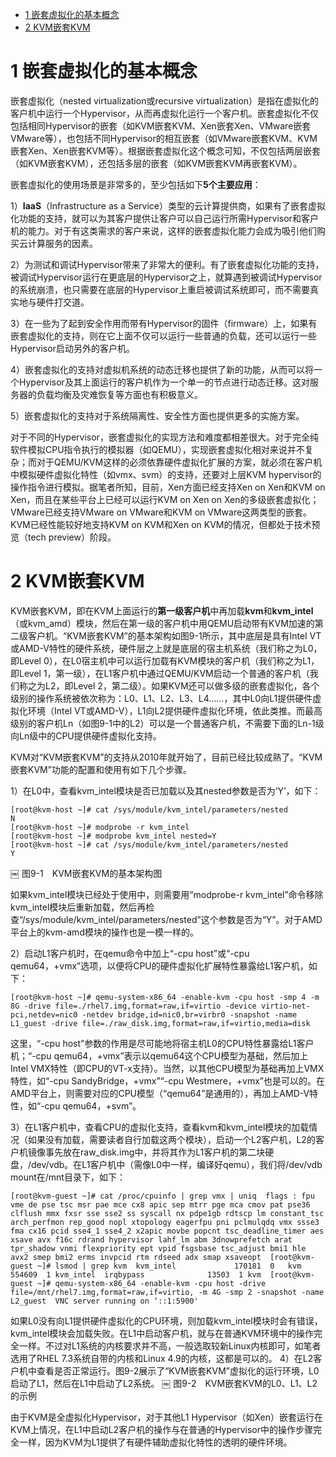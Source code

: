 
<!-- @import "[TOC]" {cmd="toc" depthFrom=1 depthTo=6 orderedList=false} -->

<!-- code_chunk_output -->

* [1 嵌套虚拟化的基本概念](#1-嵌套虚拟化的基本概念)
* [2 KVM嵌套KVM](#2-kvm嵌套kvm)

<!-- /code_chunk_output -->

# 1 嵌套虚拟化的基本概念

嵌套虚拟化（nested virtualization或recursive virtualization）是指在虚拟化的客户机中运行一个Hypervisor，从而再虚拟化运行一个客户机。嵌套虚拟化不仅包括相同Hypervisor的嵌套（如KVM嵌套KVM、Xen嵌套Xen、VMware嵌套VMware等），也包括不同Hypervisor的相互嵌套（如VMware嵌套KVM、KVM嵌套Xen、Xen嵌套KVM等）。根据嵌套虚拟化这个概念可知，不仅包括两层嵌套（如KVM嵌套KVM），还包括多层的嵌套（如KVM嵌套KVM再嵌套KVM）。

嵌套虚拟化的使用场景是非常多的，至少包括如下**5个主要应用**：

1）**IaaS**（Infrastructure as a Service）类型的云计算提供商，如果有了嵌套虚拟化功能的支持，就可以为其客户提供让客户可以自己运行所需Hypervisor和客户机的能力。对于有这类需求的客户来说，这样的嵌套虚拟化能力会成为吸引他们购买云计算服务的因素。

2）为测试和调试Hypervisor带来了非常大的便利。有了嵌套虚拟化功能的支持，被调试Hypervisor运行在更底层的Hypervisor之上，就算遇到被调试Hypervisor的系统崩溃，也只需要在底层的Hypervisor上重启被调试系统即可，而不需要真实地与硬件打交道。

3）在一些为了起到安全作用而带有Hypervisor的固件（firmware）上，如果有嵌套虚拟化的支持，则在它上面不仅可以运行一些普通的负载，还可以运行一些Hypervisor启动另外的客户机。

4）嵌套虚拟化的支持对虚拟机系统的动态迁移也提供了新的功能，从而可以将一个Hypervisor及其上面运行的客户机作为一个单一的节点进行动态迁移。这对服务器的负载均衡及灾难恢复等方面也有积极意义。

5）嵌套虚拟化的支持对于系统隔离性、安全性方面也提供更多的实施方案。

对于不同的Hypervisor，嵌套虚拟化的实现方法和难度都相差很大。对于完全纯软件模拟CPU指令执行的模拟器（如QEMU），实现嵌套虚拟化相对来说并不复杂；而对于QEMU/KVM这样的必须依靠硬件虚拟化扩展的方案，就必须在客户机中模拟硬件虚拟化特性（如vmx、svm）的支持，还要对上层KVM hypervisor的操作指令进行模拟。据笔者所知，目前，Xen方面已经支持Xen on Xen和KVM on Xen，而且在某些平台上已经可以运行KVM on Xen on Xen的多级嵌套虚拟化；VMware已经支持VMware on VMware和KVM on VMware这两类型的嵌套。KVM已经性能较好地支持KVM on KVM和Xen on KVM的情况，但都处于技术预览（tech preview）阶段。

# 2 KVM嵌套KVM

KVM嵌套KVM，即在KVM上面运行的**第一级客户机**中再加载**kvm**和**kvm\_intel**（或kvm\_amd）模块，然后在第一级的客户机中用QEMU启动带有KVM加速的第二级客户机。“KVM嵌套KVM”的基本架构如图9-1所示，其中底层是具有Intel VT或AMD-V特性的硬件系统，硬件层之上就是底层的宿主机系统（我们称之为L0，即Level 0），在L0宿主机中可以运行加载有KVM模块的客户机（我们称之为L1，即Level 1，第一级），在L1客户机中通过QEMU/KVM启动一个普通的客户机（我们称之为L2，即Level 2，第二级）。如果KVM还可以做多级的嵌套虚拟化，各个级别的操作系统被依次称为：L0、L1、L2、L3、L4……，其中L0向L1提供硬件虚拟化环境（Intel VT或AMD-V），L1向L2提供硬件虚拟化环境，依此类推。而最高级别的客户机Ln（如图9-1中的L2）可以是一个普通客户机，不需要下面的Ln\-1级向Ln级中的CPU提供硬件虚拟化支持。

KVM对“KVM嵌套KVM”的支持从2010年就开始了，目前已经比较成熟了。“KVM嵌套KVM”功能的配置和使用有如下几个步骤。

1）在L0中，查看kvm\_intel模块是否已加载以及其nested参数是否为‘Y’，如下：

```
[root@kvm-host ~]# cat /sys/module/kvm_intel/parameters/nested￼
N￼
[root@kvm-host ~]# modprobe -r kvm_intel￼
[root@kvm-host ~]# modprobe kvm_intel nested=Y ￼
[root@kvm-host ~]# cat /sys/module/kvm_intel/parameters/nested￼
Y
```
￼
图9-1　KVM嵌套KVM的基本架构图

如果kvm_intel模块已经处于使用中，则需要用“modprobe-r kvm_intel”命令移除kvm_intel模块后重新加载，然后再检查“/sys/module/kvm_intel/parameters/nested”这个参数是否为“Y”。对于AMD平台上的kvm-amd模块的操作也是一模一样的。

2）启动L1客户机时，在qemu命令中加上“-cpu host”或“-cpu qemu64，+vmx”选项，以便将CPU的硬件虚拟化扩展特性暴露给L1客户机，如下：

```
[root@kvm-host ~]# qemu-system-x86_64 -enable-kvm -cpu host -smp 4 -m 8G -drive file=./rhel7.img,format=raw,if=virtio -device virtio-net-pci,netdev=nic0 -netdev bridge,id=nic0,br=virbr0 -snapshot -name L1_guest -drive file=./raw_disk.img,format=raw,if=virtio,media=disk
```

这里，“-cpu host”参数的作用是尽可能地将宿主机L0的CPU特性暴露给L1客户机；“-cpu qemu64，+vmx”表示以qemu64这个CPU模型为基础，然后加上Intel VMX特性（即CPU的VT-x支持）。当然，以其他CPU模型为基础再加上VMX特性，如“-cpu SandyBridge，+vmx”“-cpu Westmere，+vmx”也是可以的。在AMD平台上，则需要对应的CPU模型（“qemu64”是通用的），再加上AMD-V特性，如“-cpu qemu64，+svm”。

3）在L1客户机中，查看CPU的虚拟化支持，查看kvm和kvm_intel模块的加载情况（如果没有加载，需要读者自行加载这两个模块），启动一个L2客户机，L2的客户机镜像事先放在raw_disk.img中，并将其作为L1客户机的第二块硬盘，/dev/vdb。在L1客户机中（需像L0中一样，编译好qemu），我们将/dev/vdb mount在/mnt目录下，如下：

```
[root@kvm-guest ~]# cat /proc/cpuinfo | grep vmx | uniq￼ flags : fpu vme de pse tsc msr pae mce cx8 apic sep mtrr pge mca cmov pat pse36 clflush mmx fxsr sse sse2 ss syscall nx pdpe1gb rdtscp lm constant_tsc arch_perfmon rep_good nopl xtopology eagerfpu pni pclmulqdq vmx ssse3 fma cx16 pcid sse4_1 sse4_2 x2apic movbe popcnt tsc_deadline_timer aes xsave avx f16c rdrand hypervisor lahf_lm abm 3dnowprefetch arat tpr_shadow vnmi flexpriority ept vpid fsgsbase tsc_adjust bmi1 hle avx2 smep bmi2 erms invpcid rtm rdseed adx smap xsaveopt￼ [root@kvm-guest ~]# lsmod | grep kvm￼ kvm_intel             170181  0 ￼ kvm                   554609  1 kvm_intel￼ irqbypass              13503  1 kvm￼ [root@kvm-guest ~]# qemu-system-x86_64 -enable-kvm -cpu host -drive file=/mnt/rhel7.img,format=raw,if=virtio, -m 4G -smp 2 -snapshot -name L2_guest￼ VNC server running on ‘::1:5900'
```

如果L0没有向L1提供硬件虚拟化的CPU环境，则加载kvm_intel模块时会有错误，kvm_intel模块会加载失败。在L1中启动客户机，就与在普通KVM环境中的操作完全一样。不过对L1系统的内核要求并不高，一般选取较新Linux内核即可，如笔者选用了RHEL 7.3系统自带的内核和Linux 4.9的内核，这都是可以的。
4）在L2客户机中查看是否正常运行。图9-2展示了“KVM嵌套KVM”虚拟化的运行环境，L0启动了L1，然后在L1中启动了L2系统。
￼
图9-2　KVM嵌套KVM的L0、L1、L2的示例

由于KVM是全虚拟化Hypervisor，对于其他L1 Hypervisor（如Xen）嵌套运行在KVM上情况，在L1中启动L2客户机的操作与在普通的Hypervisor中的操作步骤完全一样，因为KVM为L1提供了有硬件辅助虚拟化特性的透明的硬件环境。
